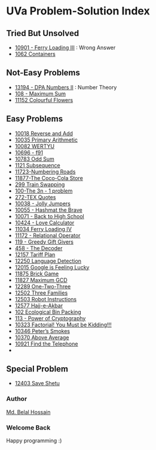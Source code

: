 # UVa Problem-Solution Index

## Tried But Unsolved
  * [10901 - Ferry Loading III](https://github.com/belal-bh/Analytical_Programming/tree/master/UVa/UVaSolutions/10901%20-%20Ferry%20Loading%20III) : Wrong Answer
  * [1062 Containers](https://github.com/belal-bh/Analytical_Programming/tree/master/UVa/UVaSolutions/1062%20Containers)
  
  

## Not-Easy Problems
  * [13194 - DPA Numbers II](https://github.com/belal-bh/Analytical_Programming/tree/master/UVa/UVaSolutions/13194%20-%20DPA%20Numbers%20II) : Number Theory
  * [108 - Maximum Sum](https://github.com/belal-bh/Analytical_Programming/tree/master/UVa/UVaSolutions/108%20-%20Maximum%20Sum)
  * [11152 Colourful Flowers](https://github.com/belal-bh/Analytical_Programming/tree/master/UVa/UVaSolutions/11152%20Colourful%20Flowers)
  



## Easy Problems
  * [10018 Reverse and Add](https://github.com/belal-bh/Analytical_Programming/tree/master/UVa/UVaSolutions/10018%20Reverse%20and%20Add)
  * [10035 Primary Arithmetic](https://github.com/belal-bh/Analytical_Programming/tree/master/UVa/UVaSolutions/10035%20Primary%20Arithmetic)
  * [10082 WERTYU](https://github.com/belal-bh/Analytical_Programming/tree/master/UVa/UVaSolutions/10082%20WERTYU)
  * [10696 - f91](https://github.com/belal-bh/Analytical_Programming/tree/master/UVa/UVaSolutions/10696%20-%20f91)
  * [10783 Odd Sum](https://github.com/belal-bh/Analytical_Programming/tree/master/UVa/UVaSolutions/10783%20Odd%20Sum)
  * [1121 Subsequence](https://github.com/belal-bh/Analytical_Programming/tree/master/UVa/UVaSolutions/1121%20Subsequence)
  * [11723-Numbering Roads](https://github.com/belal-bh/Analytical_Programming/tree/master/UVa/UVaSolutions/11723-Numbering%20Roads)
  * [11877-The Coco-Cola Store](https://github.com/belal-bh/Analytical_Programming/tree/master/UVa/UVaSolutions/11877-The%20Coco-Cola%20Store)
  * [299 Train Swapping](https://github.com/belal-bh/Analytical_Programming/tree/master/UVa/UVaSolutions/299%20Train%20Swapping)
  * [100-The 3n - 1 problem](https://github.com/belal-bh/Analytical_Programming/tree/master/UVa/UVaSolutions/100-The%203n%20-%201%20problem)
  * [272-TEX Quotes](https://github.com/belal-bh/Analytical_Programming/tree/master/UVa/UVaSolutions/272-TEX%20Quotes)
  * [10038 - Jolly Jumpers](https://github.com/belal-bh/Analytical_Programming/tree/master/UVa/UVaSolutions/10038%20-%20Jolly%20Jumpers)
  * [10055 - Hashmat the Brave](https://github.com/belal-bh/Analytical_Programming/tree/master/UVa/UVaSolutions/10055%20-%20Hashmat%20the%20Brave)
  * [10071 - Back to High School](https://github.com/belal-bh/Analytical_Programming/tree/master/UVa/UVaSolutions/10071%20-%20Back%20to%20High%20School)
  * [10424 - Love Calculator](https://github.com/belal-bh/Analytical_Programming/tree/master/UVa/UVaSolutions/10424%20-%20Love%20Calculator)
  * [11034 Ferry Loading IV](https://github.com/belal-bh/Analytical_Programming/tree/master/UVa/UVaSolutions/11034%20Ferry%20Loading%20IV)
  * [11172 - Relational Operator](https://github.com/belal-bh/Analytical_Programming/tree/master/UVa/UVaSolutions/11172%20-%20Relational%20Operator)
  * [119 - Greedy Gift Givers](https://github.com/belal-bh/Analytical_Programming/tree/master/UVa/UVaSolutions/119%20-%20Greedy%20Gift%20Givers)
  * [458 - The Decoder](https://github.com/belal-bh/Analytical_Programming/tree/master/UVa/UVaSolutions/458%20-%20The%20Decoder)
  * [12157 Tariff Plan](https://github.com/belal-bh/Analytical_Programming/tree/master/UVa/UVaSolutions/12157%20Tariff%20Plan)
  * [12250 Language Detection](https://github.com/belal-bh/Analytical_Programming/tree/master/UVa/UVaSolutions/12250%20Language%20Detection)
  * [12015 Google is Feeling Lucky](https://github.com/belal-bh/Analytical_Programming/tree/master/UVa/UVaSolutions/12015%20Google%20is%20Feeling%20Lucky)
  * [11875 Brick Game](https://github.com/belal-bh/Analytical_Programming/tree/master/UVa/UVaSolutions/11875%20Brick%20Game)
  * [11827 Maximum GCD](https://github.com/belal-bh/Analytical_Programming/tree/master/UVa/UVaSolutions/11827%20Maximum%20GCD)
  * [12289 One-Two-Three](https://github.com/belal-bh/Analytical_Programming/tree/master/UVa/UVaSolutions/12289%20One-Two-Three)
  * [12502 Three Families](https://github.com/belal-bh/Analytical_Programming/tree/master/UVa/UVaSolutions/12502%20Three%20Families)
  * [12503 Robot Instructions](https://github.com/belal-bh/Analytical_Programming/tree/master/UVa/UVaSolutions/12503%20Robot%20Instructions)
  * [12577 Hajj-e-Akbar](https://github.com/belal-bh/Analytical_Programming/tree/master/UVa/UVaSolutions/12577%20Hajj-e-Akbar)
  * [102 Ecological Bin Packing](https://github.com/belal-bh/Analytical_Programming/tree/master/UVa/UVaSolutions/102%20Ecological%20Bin%20Packing)
  * [113 - Power of Cryptography](https://github.com/belal-bh/Analytical_Programming/tree/master/UVa/UVaSolutions/113%20-%20Power%20of%20Cryptography)
  * [10323 Factorial! You Must be Kidding!!!](https://github.com/belal-bh/Analytical_Programming/tree/master/UVa/UVaSolutions/10323%20Factorial-%20You%20Must%20be%20Kidding)
  * [10346 Peter’s Smokes](https://github.com/belal-bh/Analytical_Programming/tree/master/UVa/UVaSolutions/10346%20Peter-s%20Smokes)
  * [10370 Above Average](https://github.com/belal-bh/Analytical_Programming/tree/master/UVa/UVaSolutions/10370%20Above%20Average)
  * [10921 Find the Telephone](https://github.com/belal-bh/Analytical_Programming/tree/master/UVa/UVaSolutions/10921%20Find%20the%20Telephone)
  * []()
  
  
  
  
## Special Problem
  * [12403 Save Shetu](https://github.com/belal-bh/Analytical_Programming/tree/master/UVa/UVaSolutions/12403%20Save%20Shetu)
  
  
  
  
  
  ### Author
  [Md. Belal Hossain](https://github.com/belal-bh)
    
    
  ### Welcome Back
  Happy programming :)
  
  
